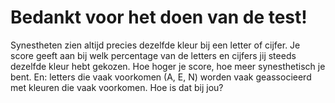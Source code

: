 # Bedankt voor het doen van de test!

Synestheten zien altijd precies dezelfde kleur bij een letter of cijfer. Je score geeft aan bij welk percentage van de letters en cijfers jij steeds dezelfde kleur hebt gekozen. Hoe hoger je score, hoe meer synesthetisch je bent. En: letters die vaak voorkomen (A, E, N) worden vaak geassocieerd met kleuren die vaak voorkomen. Hoe is dat bij jou?

<results></results>
